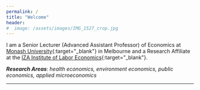 ```yaml
---
permalink: /
title: "Welcome"
header:
#  image: /assets/images/IMG_1527_crop.jpg
---
```


I am a Senior Lecturer (Advanced Assistant Professor) of Economics at [Monash University](https://research.monash.edu/en/persons/corey-white){:target="_blank"} in Melbourne and a Research Affiliate at the [IZA Institute of Labor Economics](https://www.iza.org/){:target="_blank"}.  

***Research Areas***: *health economics, environment economics, public economics, applied microeconomics*

---
<!-- 
### News
- News 1
- News 2
- ...
 -->

